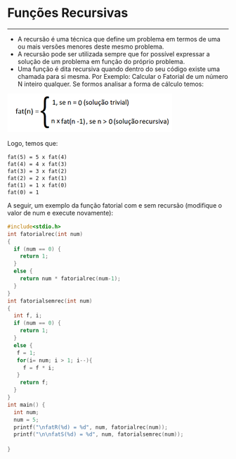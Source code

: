 # Funções Recursivas
---
+ A recursão é uma técnica que define um problema em termos de uma ou mais versões menores deste mesmo problema.
+ A recursão pode ser utilizada sempre que for possível expressar a solução de um problema em função do próprio problema.
+ Uma função é dita recursiva quando dentro do seu código existe uma chamada para si mesma.
Por Exemplo:
Calcular o Fatorial de um número N inteiro qualquer. Se formos analisar a forma de cálculo temos:

![programa](/markdowns/recursividade.png)

Logo, temos que:
```
fat(5) = 5 x fat(4)
fat(4) = 4 x fat(3)
fat(3) = 3 x fat(2) 
fat(2) = 2 x fat(1)
fat(1) = 1 x fat(0)
fat(0) = 1
```
A seguir, um exemplo da função fatorial com e sem recursão (modifique o valor de num e execute novamente):
``` C runnable
#include<stdio.h>
int fatorialrec(int num)
{
  if (num == 0) {
    return 1;
  }
  else {
    return num * fatorialrec(num-1);
  }
}
int fatorialsemrec(int num)
{
  int f, i;
  if (num == 0) {
    return 1;
  }
  else {
   f = 1;
   for(i= num; i > 1; i--){
     f = f * i;
   }     
    return f; 
  }
}
int main() {
  int num;
  num = 5;
  printf("\nfatR(%d) = %d", num, fatorialrec(num));
  printf("\n\nfatS(%d) = %d", num, fatorialsemrec(num));

}
```
